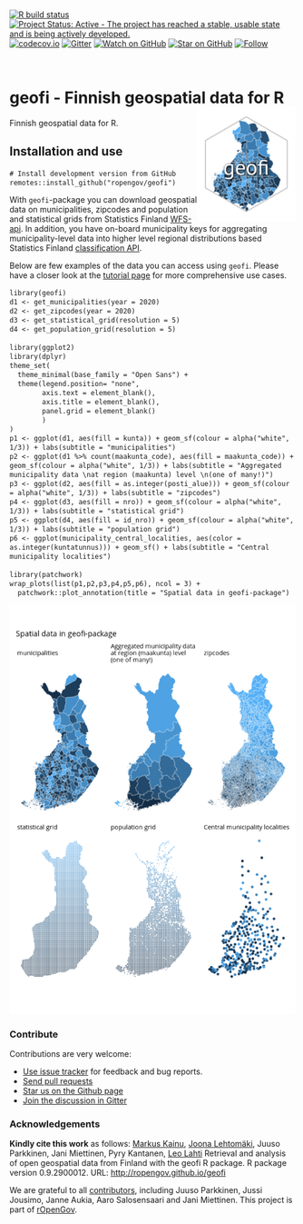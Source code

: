 <br> <!-- badges: start --> [![R build
status](https://github.com/rOpenGov/geofi//workflows/R-CMD-check/badge.svg)](https://github.com/rOpenGov/geofi//actions)
[![Project Status: Active - The project has reached a stable, usable
state and is being actively
developed.](http://www.repostatus.org/badges/latest/active.svg)](http://www.repostatus.org/#active)
[![codecov.io](https://codecov.io/github/rOpenGov/geofi/coverage.svg?branch=master)](https://codecov.io/github/rOpenGov/geofi?branch=master)
[![Gitter](https://badges.gitter.im/rOpenGov/geofi.svg)](https://gitter.im/rOpenGov/geofi?utm_source=badge&utm_medium=badge&utm_campaign=pr-badge)
[![Watch on
GitHub](https://img.shields.io/github/watchers/ropengov/eurostat.svg?style=social)](https://github.com/ropengov/eurostat/watchers)
[![Star on
GitHub](https://img.shields.io/github/stars/ropengov/eurostat.svg?style=social)](https://github.com/ropengov/eurostat/stargazers)
[![Follow](https://img.shields.io/twitter/follow/ropengov.svg?style=social)](https://twitter.com/rOpenGov)
<!--[![CRAN published](http://www.r-pkg.org/badges/version/geofi)](http://www.r-pkg.org/pkg/geofi)-->
<!--[![Downloads](http://cranlogs.r-pkg.org/badges/grand-total/geofi)](https://cran.r-project.org/package=geofi)-->
<!--[![Downloads](http://cranlogs.r-pkg.org/badges/geofi)](https://cran.r-project.org/package=geofi)-->
<!-- badges: end -->

<br>

# geofi - Finnish geospatial data for R <img src="man/figures/logo.png" height = "200px" align="right" />

<!-- README.md is generated from README.Rmd. Please edit that file -->

Finnish geospatial data for R.

## Installation and use

    # Install development version from GitHub
    remotes::install_github("ropengov/geofi")

With `geofi`-package you can download geospatial data on municipalities,
zipcodes and population and statistical grids from Statistics Finland
[WFS-api](https://www.stat.fi/org/avoindata/paikkatietoaineistot_en.html).
In addition, you have on-board municipality keys for aggregating
municipality-level data into higher level regional distributions based
Statistics Finland [classification
API](https://data.stat.fi/api/classifications/v2/).

Below are few examples of the data you can access using `geofi`. Please
have a closer look at the [tutorial
page](https://ropengov.github.io/geofi/articles/geofi_datasets.html) for
more comprehensive use cases.

    library(geofi)
    d1 <- get_municipalities(year = 2020)
    d2 <- get_zipcodes(year = 2020)
    d3 <- get_statistical_grid(resolution = 5)
    d4 <- get_population_grid(resolution = 5)

    library(ggplot2)
    library(dplyr)
    theme_set(
      theme_minimal(base_family = "Open Sans") +
      theme(legend.position= "none",
            axis.text = element_blank(),
            axis.title = element_blank(),
            panel.grid = element_blank()
            )
    )
    p1 <- ggplot(d1, aes(fill = kunta)) + geom_sf(colour = alpha("white", 1/3)) + labs(subtitle = "municipalities")
    p2 <- ggplot(d1 %>% count(maakunta_code), aes(fill = maakunta_code)) + geom_sf(colour = alpha("white", 1/3)) + labs(subtitle = "Aggregated municipality data \nat region (maakunta) level \n(one of many!)")
    p3 <- ggplot(d2, aes(fill = as.integer(posti_alue))) + geom_sf(colour = alpha("white", 1/3)) + labs(subtitle = "zipcodes")
    p4 <- ggplot(d3, aes(fill = nro)) + geom_sf(colour = alpha("white", 1/3)) + labs(subtitle = "statistical grid")
    p5 <- ggplot(d4, aes(fill = id_nro)) + geom_sf(colour = alpha("white", 1/3)) + labs(subtitle = "population grid")
    p6 <- ggplot(municipality_central_localities, aes(color = as.integer(kuntatunnus))) + geom_sf() + labs(subtitle = "Central municipality localities")

    library(patchwork)
    wrap_plots(list(p1,p2,p3,p4,p5,p6), ncol = 3) + 
      patchwork::plot_annotation(title = "Spatial data in geofi-package")

![](man/figures/readme_map-1.png)

### Contribute

Contributions are very welcome:

-   [Use issue tracker](https://github.com/ropengov/geofi/issues) for
    feedback and bug reports.
-   [Send pull requests](https://github.com/ropengov/geofi/)
-   [Star us on the Github page](https://github.com/ropengov/geofi)
-   [Join the discussion in Gitter](https://gitter.im/rOpenGov/geofi)

### Acknowledgements

**Kindly cite this work** as follows: [Markus
Kainu](https://github.com/muuankarski), [Joona
Lehtomäki](https://github.com/jlehtoma), Juuso Parkkinen, Jani
Miettinen, Pyry Kantanen, [Leo Lahti](https://github.com/antagomir)
Retrieval and analysis of open geospatial data from Finland with the
geofi R package. R package version 0.9.2900012. URL:
<http://ropengov.github.io/geofi>

We are grateful to all
[contributors](https://github.com/rOpenGov/geofi/graphs/contributors),
including Juuso Parkkinen, Jussi Jousimo, Janne Aukia, Aaro Salosensaari
and Jani Miettinen. This project is part of
[rOpenGov](http://ropengov.github.io).

